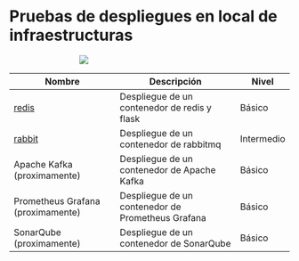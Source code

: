 # Pruebas de despliegues en local de infraestructuras

<div style="display:block; margin-left:auto; margin-right:auto; width:50%;">

![](https://www.lineadatascan.com/wp-content/uploads/2018/10/Infraestructura.gif)

</div>

| Nombre                            | Descripción                                       | Nivel      |
| --------------------------------- | ------------------------------------------------- | ---------- |
| [redis](./01_redis_flask_docker/) | Despliegue de un contenedor de redis y flask      | Básico     |
| [rabbit](./02_rabbitmq/README.md) | Despliegue de un contenedor de rabbitmq           | Intermedio |
| Apache Kafka (proximamente)       | Despliegue de un contenedor de Apache Kafka       | Básico     |
| Prometheus Grafana (proximamente) | Despliegue de un contenedor de Prometheus Grafana | Básico     |
| SonarQube (proximamente)          | Despliegue de un contenedor de SonarQube          | Básico     |
